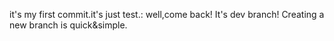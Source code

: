 it's my first commit.it's just test.:
well,come back!
It's dev branch!
Creating a new branch is quick&simple.
